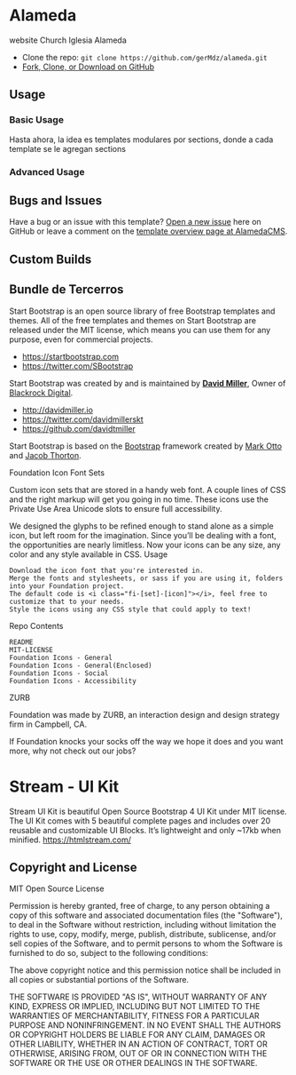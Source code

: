 # Alameda
website Church Iglesia Alameda


* Clone the repo: `git clone https://github.com/gerMdz/alameda.git`
* [Fork, Clone, or Download on GitHub](https://github.com/gerMdz/alameda)

## Usage

### Basic Usage

Hasta ahora, la idea es templates modulares por sections, donde a cada template se le agregan sections

### Advanced Usage



## Bugs and Issues

Have a bug or an issue with this template? [Open a new issue](https://github.com/gerMdz/alamed/issues) here on GitHub or leave a comment on the [template overview page at AlamedaCMS](https://github.com/gerMdz/alameda/).

## Custom Builds



## Bundle de Tercerros

Start Bootstrap is an open source library of free Bootstrap templates and themes. All of the free templates and themes on Start Bootstrap are released under the MIT license, which means you can use them for any purpose, even for commercial projects.

* https://startbootstrap.com
* https://twitter.com/SBootstrap

Start Bootstrap was created by and is maintained by **[David Miller](http://davidmiller.io/)**, Owner of [Blackrock Digital](http://blackrockdigital.io/).

* http://davidmiller.io
* https://twitter.com/davidmillerskt
* https://github.com/davidtmiller

Start Bootstrap is based on the [Bootstrap](http://getbootstrap.com/) framework created by [Mark Otto](https://twitter.com/mdo) and [Jacob Thorton](https://twitter.com/fat).

Foundation Icon Font Sets

Custom icon sets that are stored in a handy web font. A couple lines of CSS and the right markup will get you going in no time. These icons use the Private Use Area Unicode slots to ensure full accessibility.

We designed the glyphs to be refined enough to stand alone as a simple icon, but left room for the imagination. Since you’ll be dealing with a font, the opportunities are nearly limitless. Now your icons can be any size, any color and any style available in CSS.
Usage

    Download the icon font that you're interested in.
    Merge the fonts and stylesheets, or sass if you are using it, folders into your Foundation project.
    The default code is <i class="fi-[set]-[icon]"></i>, feel free to customize that to your needs.
    Style the icons using any CSS style that could apply to text!

Repo Contents

    README
    MIT-LICENSE
    Foundation Icons - General
    Foundation Icons - General(Enclosed)
    Foundation Icons - Social
    Foundation Icons - Accessibility

ZURB

Foundation was made by ZURB, an interaction design and design strategy firm in Campbell, CA.

If Foundation knocks your socks off the way we hope it does and you want more, why not check out our jobs?

# Stream - UI Kit

Stream UI Kit is beautiful Open Source Bootstrap 4 UI Kit under MIT license. The UI Kit comes with 5 beautiful complete pages and includes over 20 reusable and customizable UI Blocks. It’s lightweight and only ~17kb when minified.
https://htmlstream.com/

## Copyright and License

MIT Open Source License

Permission is hereby granted, free of charge, to any person obtaining a copy of this software and associated documentation files (the "Software"), to deal in the Software without restriction, including without limitation the rights to use, copy, modify, merge, publish, distribute, sublicense, and/or sell copies of the Software, and to permit persons to whom the Software is furnished to do so, subject to the following conditions:

The above copyright notice and this permission notice shall be included in all copies or substantial portions of the Software.

THE SOFTWARE IS PROVIDED "AS IS", WITHOUT WARRANTY OF ANY KIND, EXPRESS OR IMPLIED, INCLUDING BUT NOT LIMITED TO THE WARRANTIES OF MERCHANTABILITY, FITNESS FOR A PARTICULAR PURPOSE AND NONINFRINGEMENT. IN NO EVENT SHALL THE AUTHORS OR COPYRIGHT HOLDERS BE LIABLE FOR ANY CLAIM, DAMAGES OR OTHER LIABILITY, WHETHER IN AN ACTION OF CONTRACT, TORT OR OTHERWISE, ARISING FROM, OUT OF OR IN CONNECTION WITH THE SOFTWARE OR THE USE OR OTHER DEALINGS IN THE SOFTWARE.

